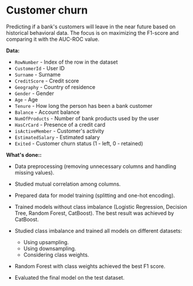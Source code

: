 # Customer churn

Predicting if a bank's customers will leave in the near future based on historical behavioral data. The focus is on maximizing the F1-score and comparing it with the AUC-ROC value.

**Data:**

- `RowNumber` - Index of the row in the dataset
- `CustomerId` - User ID
- `Surname` - Surname
- `CreditScore` - Credit score
- `Geography` - Country of residence
- `Gender` - Gender
- `Age` - Age
- `Tenure` - How long the person has been a bank customer
- `Balance` - Account balance
- `NumOfProducts` - Number of bank products used by the user
- `HasCrCard` - Presence of a credit card
- `isActiveMember` - Customer's activity
- `EstimatedSalary` - Estimated salary
- `Exited` - Customer churn status (1 - left, 0 - retained)

**What's done::**

- Data preprocessing (removing unnecessary columns and handling missing values).

- Studied mutual correlation among columns.

- Prepared data for model training (splitting and one-hot encoding).

- Trained models without class imbalance (Logistic Regression, Decision Tree, Random Forest, CatBoost). The best result was achieved by CatBoost.

- Studied class imbalance and trained all models on different datasets:
    - Using upsampling.
    - Using downsampling.
    - Considering class weights.
- Random Forest with class weights achieved the best F1 score.

- Evaluated the final model on the test dataset.
